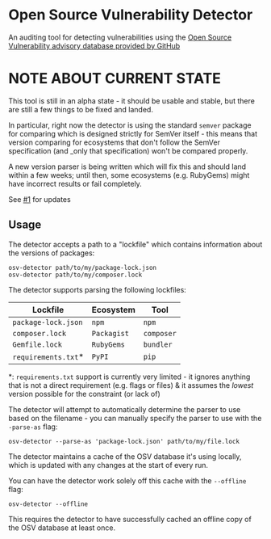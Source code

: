 # Open Source Vulnerability Detector

An auditing tool for detecting vulnerabilities using the
[Open Source Vulnerability advisory database provided by GitHub](https://github.com/github/advisory-database)

# NOTE ABOUT CURRENT STATE

This tool is still in an alpha state - it should be usable and stable, but there
are still a few things to be fixed and landed.

In particular, right now the detector is using the standard `semver` package for
comparing which is designed strictly for SemVer itself - this means that version
comparing for ecosystems that don't follow the SemVer specification (and \_only
that specification) won't be compared properly.

A new version parser is being written which will fix this and should land within
a few weeks; until then, some ecosystems (e.g. RubyGems) might have incorrect
results or fail completely.

See [#1](https://github.com/G-Rath/osv-detector/issues/1) for updates

## Usage

The detector accepts a path to a "lockfile" which contains information about the
versions of packages:

```shell
osv-detector path/to/my/package-lock.json
osv-detector path/to/my/composer.lock
```

The detector supports parsing the following lockfiles:

| Lockfile             | Ecosystem   | Tool       |
| -------------------- | ----------- | ---------- |
| `package-lock.json`  | `npm`       | `npm`      |
| `composer.lock`      | `Packagist` | `composer` |
| `Gemfile.lock`       | `RubyGems`  | `bundler`  |
| `requirements.txt`\* | `PyPI`      | `pip`      |

\*: `requirements.txt` support is currently very limited - it ignores anything
that is not a direct requirement (e.g. flags or files) & it assumes the _lowest_
version possible for the constraint (or lack of)

The detector will attempt to automatically determine the parser to use based on
the filename - you can manually specify the parser to use with the `-parse-as`
flag:

```shell
osv-detector --parse-as 'package-lock.json' path/to/my/file.lock
```

The detector maintains a cache of the OSV database it's using locally, which is
updated with any changes at the start of every run.

You can have the detector work solely off this cache with the `--offline` flag:

```shell
osv-detector --offline
```

This requires the detector to have successfully cached an offline copy of the
OSV database at least once.
